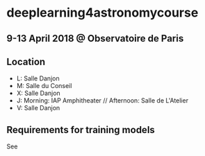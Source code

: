 # deeplearning4astronomycourse

## 9-13 April 2018 @ Observatoire de Paris

## Location
- L: Salle Danjon
- M: Salle du Conseil
- X: Salle Danjon
- J: Morning: IAP Amphitheater //
      Afternoon: Salle de L'Atelier 
- V: Salle Danjon      

## Requirements for training models
   See    
